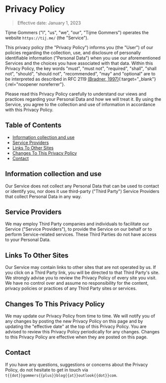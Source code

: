 # Privacy Policy

> Effective date: January 1, 2023

Tijme Gommers ("I", "us", "we", "our", "Tijme Gommers") operates the website `https://tij.me/` (the "Service").

This privacy policy (the "Privacy Policy") informs you (the "User") of our policies regarding the collection, use, and disclosure of personally identifiable information ("Personal Data") when you use our aforementioned Services and the choices you have associated with that data. Within this Privacy Policy, the key words "must", "must not", "required", "shall", "shall not", "should", "should not", "recommended", "may" and "optional" are to be interpreted as described in RFC 2119 [(Bradner, 1997)](https://www.ietf.org/rfc/rfc2119.txt){:target="_blank"}{:rel="noopener noreferrer"}.

Please read this Privacy Policy carefully to understand our views and practices regarding your Personal Data and how we will treat it. By using the Service, you agree to the collection and use of information in accordance with this Privacy Policy.

## Table of Contents
  * [Information collection and use](#information-collection-and-use)
  * [Service Providers](#service-providers)
  * [Links To Other Sites](#links-to-other-sites)
  * [Changes To This Privacy Policy](#changes-to-this-privacy-policy)
  * [Contact](#contact)

## Information collection and use

Our Service does not collect any Personal Data that can be used to contact or identify you, nor does it use third-party ("Third Party") Service Providers that collect Personal Data in any way.

## Service Providers

We may employ Third Party companies and individuals to facilitate our Service ("Service Providers"), to provide the Service on our behalf or to perform Service-related services. These Third Parties do not have access to your Personal Data.

## Links To Other Sites

Our Service may contain links to other sites that are not operated by us. If you click on a Third Party link, you will be directed to that Third Party's site. We strongly advise you to review the Privacy Policy of every site you visit. We have no control over and assume no responsibility for the content, privacy policies or practices of any Third Party sites or services.

## Changes To This Privacy Policy

We may update our Privacy Policy from time to time. We will notify you of any changes by posting the new Privacy Policy on this page and by updating the "effective date" at the top of this Privacy Policy. You are advised to review this Privacy Policy periodically for any changes. Changes to this Privacy Policy are effective when they are posted on this page.

## Contact

If you have any questions, suggestions or concerns about the Privacy Policy, do not hesitate to get in touch via `t{{dot}}gommers{{plus}}blog{{at}}outlook{{dot}}com`.
